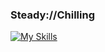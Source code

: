### Steady://Chilling

[![My Skills](https://skillicons.dev/icons?i=js,html,css,docker,nodejs,nextjs,postgresm,androidstudio,redis,redux)](https://skillicons.dev)
